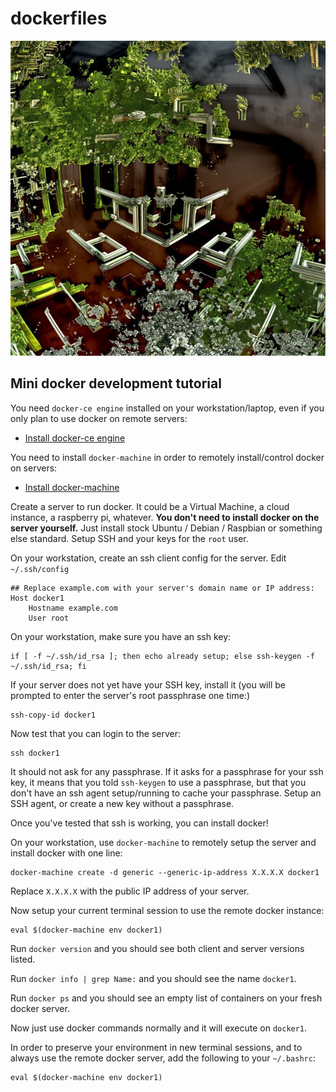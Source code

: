 # dockerfiles

![containers.jpg](containers.jpg)


## Mini docker development tutorial

You need `docker-ce engine` installed on your workstation/laptop, even if you only
plan to use docker on remote servers:

 * [Install docker-ce engine](https://docs.docker.com/install/linux/docker-ce/ubuntu/)

You need to install `docker-machine` in order to remotely install/control docker on servers:

 * [Install docker-machine](https://docs.docker.com/machine/install-machine/)

Create a server to run docker. It could be a Virtual Machine, a cloud instance,
a raspberry pi, whatever. **You don't need to install docker on the server
yourself.** Just install stock Ubuntu / Debian / Raspbian or something else
standard. Setup SSH and your keys for the `root` user.

On your workstation, create an ssh client config for the server. Edit
`~/.ssh/config`

```
## Replace example.com with your server's domain name or IP address:
Host docker1
    Hostname example.com
    User root
```

On your workstation, make sure you have an ssh key:

```
if [ -f ~/.ssh/id_rsa ]; then echo already setup; else ssh-keygen -f ~/.ssh/id_rsa; fi
```

If your server does not yet have your SSH key, install it (you will be prompted
to enter the server's root passphrase one time:)

```
ssh-copy-id docker1
```

Now test that you can login to the server:

```
ssh docker1
```

It should not ask for any passphrase. If it asks for a passphrase for your ssh
key, it means that you told `ssh-keygen` to use a passphrase, but that you don't
have an ssh agent setup/running to cache your passphrase. Setup an SSH agent, or
create a new key without a passphrase.

Once you've tested that ssh is working, you can install docker!

On your workstation, use `docker-machine` to remotely setup the server and
install docker with one line:

```
docker-machine create -d generic --generic-ip-address X.X.X.X docker1
```

Replace `X.X.X.X` with the public IP address of your server.

Now setup your current terminal session to use the remote docker instance:

```
eval $(docker-machine env docker1)
```

Run `docker version` and you should see both client and server versions listed.

Run `docker info | grep Name:` and you should see the name `docker1`.

Run `docker ps` and you should see an empty list of containers on your fresh
docker server.

Now just use docker commands normally and it will execute on `docker1`.

In order to preserve your environment in new terminal sessions, and to always
use the remote docker server, add the following to your `~/.bashrc`:

```
eval $(docker-machine env docker1)
```


